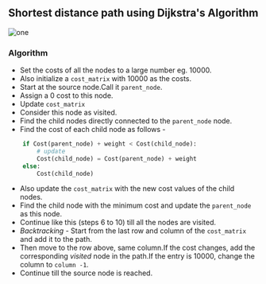 ## Shortest distance path using Dijkstra's Algorithm

![one](.images/one.png)

### Algorithm

* Set the costs of all the nodes to a large number eg. 10000.
* Also initialize a `cost_matrix` with 10000 as the costs.
* Start at the source node.Call it `parent_node`.
* Assign a 0 cost to this node.
* Update `cost_matrix`
* Consider this node as visited.
* Find the child nodes directly connected to the `parent_node` node.
* Find the cost of each child node as follows -

```py
	if Cost(parent_node) + weight < Cost(child_node):
		# update 
		Cost(child_node) = Cost(parent_node) + weight
	else:
		Cost(child_node)
```

* Also update the `cost_matrix` with the new cost values of the child nodes.
* Find the child node with the minimum cost and update the `parent_node` as this node.
* Continue like this (steps 6 to 10) till all the nodes are visited.
* *Backtracking* - Start from the last row and column of the `cost_matrix` and add it to the path. 
* Then move to the row above, same column.If the cost changes, add the corresponding *visited* node 
in the path.If the entry is 10000, change the column to `column -1`.
* Continue till the source node is reached.

